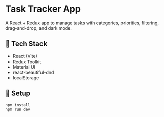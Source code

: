 # Task Tracker App

A React + Redux app to manage tasks with categories, priorities, filtering, drag-and-drop, and dark mode.

## 🔧 Tech Stack

- React (Vite)
- Redux Toolkit
- Material UI
- react-beautiful-dnd
- localStorage

## 🚀 Setup

```bash
npm install
npm run dev
